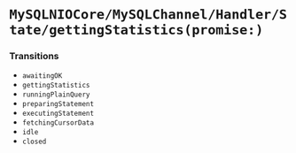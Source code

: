 # ``MySQLNIOCore/MySQLChannel/Handler/State/gettingStatistics(promise:)``

### Transitions

- `awaitingOK`
- `gettingStatistics`
- `runningPlainQuery`
- `preparingStatement`
- `executingStatement`
- `fetchingCursorData`
- `idle`
- `closed`
